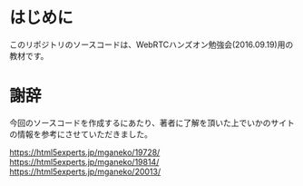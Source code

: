 # はじめに

このリポジトリのソースコードは、WebRTCハンズオン勉強会(2016.09.19)用の教材です。

# 謝辞

今回のソースコードを作成するにあたり、著者に了解を頂いた上でいかのサイトの情報を参考にさせていただきました。

https://html5experts.jp/mganeko/19728/
https://html5experts.jp/mganeko/19814/
https://html5experts.jp/mganeko/20013/